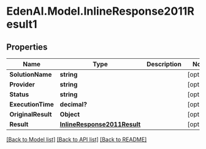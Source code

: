 # EdenAI.Model.InlineResponse2011Result1
## Properties

Name | Type | Description | Notes
------------ | ------------- | ------------- | -------------
**SolutionName** | **string** |  | [optional] 
**Provider** | **string** |  | [optional] 
**Status** | **string** |  | [optional] 
**ExecutionTime** | **decimal?** |  | [optional] 
**OriginalResult** | **Object** |  | [optional] 
**Result** | [**InlineResponse2011Result**](InlineResponse2011Result.md) |  | [optional] 

[[Back to Model list]](../README.md#documentation-for-models) [[Back to API list]](../README.md#documentation-for-api-endpoints) [[Back to README]](../README.md)

